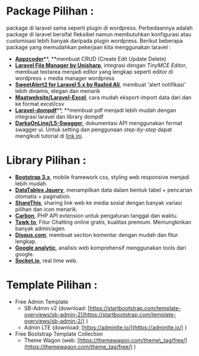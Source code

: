 # Package Pilihan :

package di laravel sama seperti plugin di wordpress. Perbedaannya adalah package di laravel bersifat fleksibel namun membutuhkan konfigurasi atau customisasi lebih banyak daripada plugin wordpress. Berikut beberapa package yang memudahkan pekerjaan kita menggunakan laravel :

* [**Appzcoder**](https://github.com/appzcoder/crud-generator)**, **membuat CRUD \(Create Edit Update Delete\)
* [**Laravel File Manager by Unisharp**](https://unisharp.github.io/laravel-filemanager/), integrasi dengan _TinyMCE Editor_, membuat textarea menjadi editor yang lengkap seperti editor di wordpress + media manager wordpress
* [**SweetAlert2 for Laravel 5.x by Rashid Ali**](https://github.com/realrashid/sweet-alert), membuat 'alert notifikasi' lebih dinamis, elegan dan menarik
* [**Maatwebsite/Laravel-Excel**](http://www.maatwebsite.nl/laravel-excel/docs), cara mudah eksport-import data dari dan ke format excel/csv
* [**Laravel-dompdf**](https://github.com/barryvdh/laravel-dompdf)**, **membuat pdf menjadi lebih mudah dengan integrasi laravel dan library dompdf
* [**DarkaOnLine/L5-Swagger**](https://github.com/DarkaOnLine/L5-Swagger), dokumentasi API menggunakan format swagger ui. Untuk setting dan penggunaan _step-by-step_ dapat mengikuti tutorial di [link ini](https://medium.com/@mahbubkabir/discovering-swagger-in-laravel-rest-apis-cb0271c8f2).

# Library Pilihan :

* [**Bootstrap 3.x**](https://getbootstrap.com/docs/3.3/), mobile framework css, styling web responsive menjadi lebih mudah.
* [**DataTables Jquery**](https://datatables.net/), menampilkan data dalam bentuk tabel + pencarian otomatis + pagination.
* [**ShareThis**](https://www.sharethis.com/), sharing link web ke media sosial dengan banyak variasi pilihan dan icon menarik.
* [**Carbon**](http://carbon.nesbot.com/), PHP API extension untuk pengaturan tanggal dan waktu.
* [**Tawk.to**](https://www.tawk.to/), Fitur Chatting online gratis, kualitas premium. Memungkinkan banyak admin/agen.
* [**Disqus.com**](https://disqus.com/), membuat section komentar dengan mudah dan fitur lengkap.
* [**Google analytic**](https://analytics.google.com/analytics/web/), analisis web komprehensif menggunakan tools dari google.
* [**Socket.io**](https://socket.io/), real time web.

# Template Pilihan :

* Free Admin Template
  * SB-Admin v2 \(download: [https://startbootstrap.com/template-overviews/sb-admin-2](https://startbootstrap.com/template-overviews/sb-admin-2/) \)
  * Admin LTE \(download: [https://adminlte.io/](https://adminlte.io/) \)
* Free Bootstrap Template Collection
  * Theme Wagon \(web: [https://themewagon.com/theme\_tag/free/](https://themewagon.com/theme_tag/free/) \)  

### 



